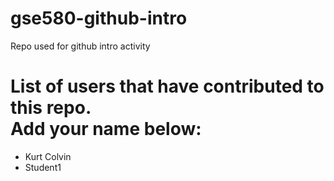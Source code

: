 # gse580-github-intro
Repo used for github intro activity

<H1> List of users that have contributed to this repo. <BR>
Add your name below:</H1>
  
<ul>
  <li>Kurt Colvin</li>
  <li>Student1</li>

</ul> 
